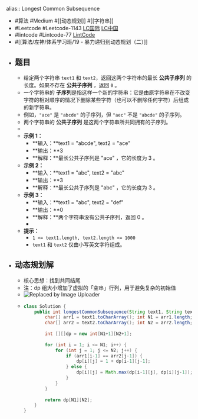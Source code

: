 alias:: Longest Common Subsequence
- #算法 #Medium #[[动态规划]] #[[字符串]]
- #Leetcode #Leetcode-1143 [LC国际](https://leetcode.com/problems/longest-common-subsequence/) [LC中国](https://leetcode-cn.com/problems/longest-common-subsequence/)
- #lintcode #Lintcode-77 [LintCode](https://www.lintcode.com/problem/77/)
- #[[算法/左神/体系学习班/19 - 暴力递归到动态规划（二）]]
- ## 题目
	- 给定两个字符串 `text1` 和 `text2`，返回这两个字符串的最长 **公共子序列** 的长度。如果不存在 **公共子序列** ，返回 `0` 。
	- 一个字符串的 **子序列**是指这样一个新的字符串：它是由原字符串在不改变字符的相对顺序的情况下删除某些字符（也可以不删除任何字符）后组成的新字符串。
	- 例如，`"ace"` 是 `"abcde"` 的子序列，但 `"aec"` 不是 `"abcde"` 的子序列。
	- 两个字符串的 **公共子序列** 是这两个字符串所共同拥有的子序列。
	-
	- **示例 1：**
		- **输入：**text1 = "abcde", text2 = "ace"
		- **输出：**3
		- **解释：**最长公共子序列是 "ace" ，它的长度为 3 。
	- **示例 2：**
		- **输入：**text1 = "abc", text2 = "abc"
		- **输出：**3
		- **解释：**最长公共子序列是 "abc" ，它的长度为 3 。
	- **示例 3：**
		- **输入：**text1 = "abc", text2 = "def"
		- **输出：**0
		- **解释：**两个字符串没有公共子序列，返回 0 。
		-
	- **提示：**
		- `1 <= text1.length, text2.length <= 1000`
		- `text1` 和 `text2` 仅由小写英文字符组成。
- ## 动态规划解
	- 核心思想：找到共同结尾
	- 注：dp 组大小增加了虚拟的「空串」行列，用于避免复杂的初始值
	- ![Replaced by Image Uploader](https://vip2.loli.io/2022/08/08/u63ZBFPpcjIAirq.jpg)
	- ```java
	  class Solution {
	      public int longestCommonSubsequence(String text1, String text2) {
	          char[] arr1 = text1.toCharArray(); int N1 = arr1.length;
	          char[] arr2 = text2.toCharArray(); int N2 = arr2.length;
	          
	          int [][]dp = new int[N1+1][N2+1];
	          
	          for (int i = 1; i <= N1; i++) {
	              for (int j = 1; j <= N2; j++) {
	                  if (arr1[i-1] == arr2[j-1]) {
	                      dp[i][j] = 1 + dp[i-1][j-1];
	                  } else {
	                      dp[i][j] = Math.max(dp[i-1][j], dp[i][j-1]);
	                  }
	              }
	          }
	          
	          return dp[N1][N2];
	      }
	  }
	  ```